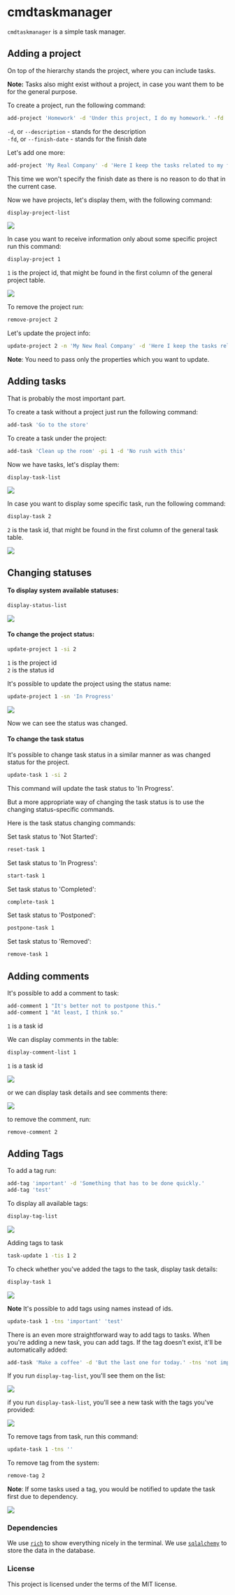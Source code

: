 # cmdtaskmanager

`cmdtaskmanager` is a simple task manager. 


## Adding a project
On top of the hierarchy stands the project, where you can include tasks. 

**Note:** Tasks also might exist without a project, in case you want them to be for the general purpose.

To create a project, run the following command:
```bash
add-project 'Homework' -d 'Under this project, I do my homework.' -fd '2025-01-01'
```
`-d`, or `--description` - stands for the description  \
`-fd`, or `--finish-date` - stands for the finish date

Let's add one more:
```bash
add-project 'My Real Company' -d 'Here I keep the tasks related to my future company.'
```
This time we won't specify the finish date as there is no reason to do that in the current case.

Now we have projects, let's display them, with the following command:
```bash
display-project-list
```
![](./images/display-project-list.png)

In case you want to receive information only about some specific project run this command:

```bash
display-project 1
```
`1` is the project id, that might be found in the first column of the general project table.

![](./images/display-project.png)

To remove the project run:
```bash
remove-project 2
```

Let's update the project info:
```bash
update-project 2 -n 'My New Real Company' -d 'Here I keep the tasks related to my current company.'
```
**Note**: You need to pass only the properties which you want to update.

## Adding tasks
That is probably the most important part.

To create a task without a project just run the following command:
```bash
add-task 'Go to the store'
```
To create a task under the project:
```bash
add-task 'Clean up the room' -pi 1 -d 'No rush with this'
```
Now we have tasks, let's display them:
```bash
display-task-list
```
![](./images/display-task-list.png)

In case you want to display some specific task, run the following command:
```bash
display-task 2
```
`2` is the task id, that might be found in the first column of the general task table.

![](./images/display-task.png)

## Changing statuses

#### To display system available statuses:
```bash
display-status-list
```
![](./images/display-status-list.png)

#### To change the project status:
```bash
update-project 1 -si 2
```
`1` is the project id \
`2` is the status id

It's possible to update the project using the status name:
```bash
update-project 1 -sn 'In Progress'
```
![](./images/display-project-status-update.png)

Now we can see the status was changed.

#### To change the task status
It's possible to change task status in a similar manner as was changed status for the project.
```bash
update-task 1 -si 2
```
This command will update the task status to 'In Progress'.

But a more appropriate way of changing the task status is to use the changing status-specific commands.

Here is the task status changing commands:

Set task status to 'Not Started':
```bash
reset-task 1
```

Set task status to 'In Progress':
```bash
start-task 1
```

Set task status to 'Completed':
```bash
complete-task 1
```

Set task status to 'Postponed':
```bash
postpone-task 1
```

Set task status to 'Removed':
```bash
remove-task 1
```

## Adding comments
It's possible to add a comment to task:
```bash
add-comment 1 "It's better not to postpone this."
add-comment 1 "At least, I think so."
```
`1` is a task id

We can display comments in the table:
```bash
display-comment-list 1
```
`1` is a task id

![](./images/display-comment-list.png)

or we can display task details and see comments there:

![](./images/display-comments-in-a-task.png)

to remove the comment, run:
```bash
remove-comment 2
```

## Adding Tags
To add a tag run:
```bash
add-tag 'important' -d 'Something that has to be done quickly.'
add-tag 'test'
```
To display all available tags:
```bash
display-tag-list
```
![](./images/display-tag-list.png)

Adding tags to task
```bash
task-update 1 -tis 1 2
```
To check whether you've added the tags to the task, display task details:
```bash
display-task 1
```
![](./images/display-task-with-tags.png)

**Note** It's possible to add tags using names instead of ids.
```bash
update-task 1 -tns 'important' 'test'
```

There is an even more straightforward way to add tags to tasks.
When you're adding a new task, you can add tags. 
If the tag doesn't exist, it'll be automatically added:
```bash
add-task 'Make a coffee' -d 'But the last one for today.' -tns 'not important' 'later'
```
If you run `display-tag-list`, you'll see them on the list:

![](./images/display-tag-list-task-add.png)

if you run `display-task-list`, you'll see a new task with the tags you've provided:

![](./images/display-task-details-with-tags.png)


To remove tags from task, run this command:
```bash
update-task 1 -tns ''
```
To remove tag from the system:
```bash
remove-tag 2
```
**Note**: If some tasks used a tag, you would be notified to update the task first due to dependency.

![](./images/tag-notification.png)


### Dependencies

We use [`rich`](https://rich.readthedocs.io/) to show everything nicely in the terminal.
We use [`sqlalchemy`](https://www.sqlalchemy.org/) to store the data in the database.


### License

This project is licensed under the terms of the MIT license.
